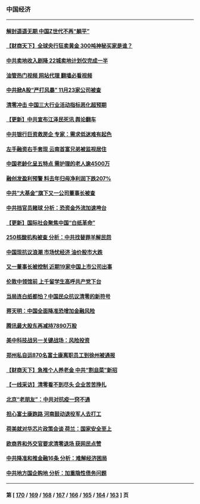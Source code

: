 ### 中国经济
---
#### [解封遥遥无期 中国Z世代不再“躺平”](../../pages/ncid283/n13876294.md?12011245) 
#### [【财商天下】全球央行狂卖黄金 300吨神秘买家是谁？](../../pages/ncid283/n13876296.md?12011245) 
#### [中共卖地收入剧降 22城卖地计划仅完成一半](../../pages/ncid283/n13876229.md?12011245) 
#### [油管热门视频 网站代理 翻墙必看视频](http://138.2.39.72:81/youtube.html?epic-marker?12011245)
#### [中共掀A股“严打风暴” 11月23家公司被查](../../pages/ncid283/n13876203.md?12011245) 
#### [清零冲击 中国三大行业活动指标恶化超预期](../../pages/ncid283/n13876195.md?12011245) 
#### [【更新】中共宣布江泽民死讯 舆论翻车](../../pages/ncid283/n13876029.md?12011245) 
#### [中共银行巨资救房企 专家：需求低迷难有起色](../../pages/ncid283/n13875280.md?12011245) 
#### [左手融资右手套现 云南首富兄弟被监视居住](../../pages/ncid283/n13875263.md?12011245) 
#### [中国老龄化呈五特点 需护理的老人逾4500万](../../pages/ncid283/n13875255.md?12011245) 
#### [融创发盈利预警 料去年归母净利润下跌207%](../../pages/ncid283/n13875705.md?12011245) 
#### [中共“大基金”旗下又一公司董事长被查](../../pages/ncid283/n13875610.md?12011245) 
#### [中共挡官员赌球 分析：恐资金外流加速垮台](../../pages/ncid283/n13875242.md?12011245) 
#### [【更新】国际社会聚焦中国“白纸革命”](../../pages/ncid283/n13875376.md?12011245) 
#### [250核酸机构被查 分析：中共找替罪羊解民怨](../../pages/ncid283/n13875428.md?12011245) 
#### [中国现抗议浪潮 市场忧经济 油价股市大跌](../../pages/ncid283/n13874384.md?12011245) 
#### [又一董事长被控制 近期19家中国上市公司出事](../../pages/ncid283/n13874243.md?12011245) 
#### [伦敦中领馆前 上千留学生高呼共产党下台](../../pages/ncid283/n13874202.md?12011245) 
#### [当局连白纸都怕？中国民众抗议清零的新符号](../../pages/ncid283/n13874102.md?12011245) 
#### [蒋天明：中国全面降准恐增加金融风险](../../pages/ncid283/n13873868.md?12011245) 
#### [腾讯最大股东再减持7890万股](../../pages/ncid283/n13873820.md?12011245) 
#### [美中科技战另一关键战场：风险投资](../../pages/ncid283/n13873321.md?12011245) 
#### [郑州私自运870名富士康离职员工到徐州被通报](../../pages/ncid283/n13873569.md?12011245) 
#### [【财商天下】急推个人养老金 中共“割韭菜”新招](../../pages/ncid283/n13873231.md?12011245) 
#### [【一线采访】清零看不到尽头 企业苦苦挣扎](../../pages/ncid283/n13872920.md?12011245) 
#### [北京“老朋友”：中共对抗疫一窍不通](../../pages/ncid283/n13873215.md?12011245) 
#### [担心富士康跑路 河南鼓动退役军人去打工](../../pages/ncid283/n13872907.md?12011245) 
#### [荷美就对华芯片政策会谈 荷兰：国家安全至上](../../pages/ncid283/n13873080.md?12011245) 
#### [欧商界和外交官要求清零退场 获网民点赞](../../pages/ncid283/n13873147.md?12011245) 
#### [中共降准和推金融16条 分析：难解经济困局](../../pages/ncid283/n13872995.md?12011245) 
#### [中共地方国企购地 分析：加重隐性债务问题](../../pages/ncid283/n13872885.md?12011245) 

---
#### 第 [ [170](./170.md?12011245) / [169](./169.md?12011245) / [168](./168.md?12011245) / [167](./167.md?12011245) / [166](./166.md?12011245) / [165](./165.md?12011245) / [164](./164.md?12011245) / [163](./163.md?12011245) ] 页
